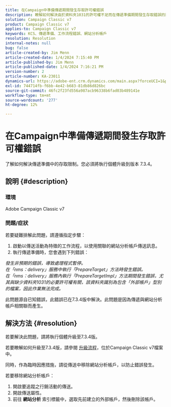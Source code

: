 ```yaml
---
title: 在Campaign中準備傳遞期間發生存取許可權錯誤
description: 瞭解如何解決由於資料夾1031的許可權不足而在傳遞準備期間發生存取錯誤的問題。
solution: Campaign Classic v7
product: Campaign Classic v7
applies-to: Campaign Classic v7
keywords: KCS、傳遞準備、工作流程錯誤、網站分析帳戶
resolution: Resolution
internal-notes: null
bug: false
article-created-by: Jim Menn
article-created-date: 1/4/2024 7:15:40 PM
article-published-by: Jim Menn
article-published-date: 1/4/2024 7:16:21 PM
version-number: 2
article-number: KA-23011
dynamics-url: https://adobe-ent.crm.dynamics.com/main.aspx?forceUCI=1&pagetype=entityrecord&etn=knowledgearticle&id=280c24a5-35ab-ee11-be37-6045bd006268
exl-id: 744714fb-f6bb-4e42-b683-81db86d826bc
source-git-commit: 46fc2f23fd556a987acb96338b6fad03b489141e
workflow-type: tm+mt
source-wordcount: '277'
ht-degree: 12%

---
```


# 在Campaign中準備傳遞期間發生存取許可權錯誤


了解如何解決傳遞準備中的存取限制。您必須將執行個體升級到版本 7.3.4。

## 說明 {#description}


### 環境

Adobe Campaign Classic v7

### 問題/症狀

若要疑難排解此問題，請遵循指定步驟：

1. 啟動以傳送活動為特徵的工作流程，以使用關聯的網站分析帳戶傳送訊息。
2. 執行傳遞準備時，您會遇到下列錯誤：


*發生非預期的錯誤，導致處理程式暫停。
<br>在「nms：delivery」服務中執行「PrepareTarget」方法時發生錯誤。 
<br>在「nms：delivery」服務內執行「PrepareTargetImpl」方法期間發生錯誤，尤其與缺少資料夾1031的必要許可權有關，該資料夾識別為包含「外部帳戶」型別的檔案，因此作業無法完成。*

此問題源自已知錯誤，此錯誤已在7.3.4版中解決。此問題是因為傳遞與網站分析帳戶相關聯而產生。




## 解決方法 {#resolution}


若要解決此問題，請將執行個體升級至7.3.4版。

若要瞭解如何升級至7.3.4版，請參閱 [升級流程](https://experienceleague.adobe.com/docs/campaign-classic/using/getting-started/starting-with-adobe-campaign/faq/faq-build-upgrade.html?lang=en)，位於Campaign Classic v7檔案中。

同時，作為臨時因應措施，請從傳送中移除網站分析帳戶，以防止錯誤發生。

若要移除網站分析帳戶：

1. 開啟要追蹤之行銷活動的傳送。
2. 開啟傳送屬性。
3. 前往 <b>網站分析</b> 索引標籤中，選取先前建立的外部帳戶，然後刪除該帳戶。
